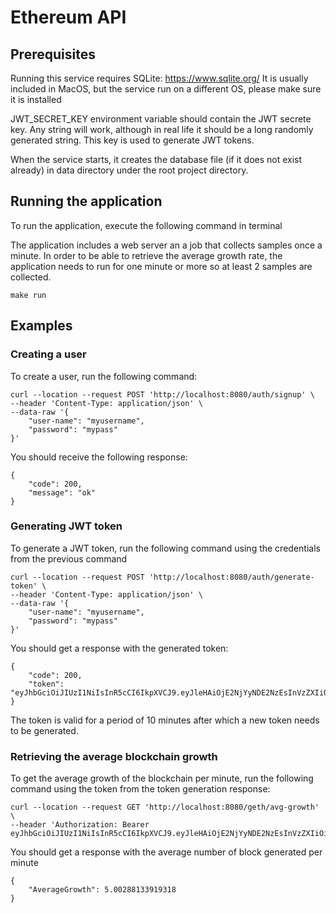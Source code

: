# Ethereum API

## Prerequisites

Running this service requires SQLite: https://www.sqlite.org/
It is usually included in MacOS, but the service run on a different OS, please make sure it is installed

JWT_SECRET_KEY environment variable should contain the JWT secrete key. Any string will work, although in real life
it should be a long randomly generated string. This key is used to generate JWT tokens.

When the service starts, it creates the database file (if it does not exist already) in data directory under the root
project directory.

## Running the application
To run the application, execute the following command in terminal

The application includes a web server an a job that collects samples once a minute. In order to be able to retrieve the
average growth rate, the application needs to run for one minute or more so at least 2 samples are collected.

```
make run
```
## Examples

### Creating a user

To create a user, run the following command:

```shell
curl --location --request POST 'http://localhost:8080/auth/signup' \
--header 'Content-Type: application/json' \
--data-raw '{
    "user-name": "myusername",
    "password": "mypass"
}'
```

You should receive the following response:

```shell
{
    "code": 200,
    "message": "ok"
}
```

### Generating JWT token

To generate a JWT token, run the following command using the credentials from the previous command

```shell
curl --location --request POST 'http://localhost:8080/auth/generate-token' \
--header 'Content-Type: application/json' \
--data-raw '{
    "user-name": "myusername",
    "password": "mypass"
}'
```

You should get a response with the generated token:

```shell
{
    "code": 200,
    "token": "eyJhbGciOiJIUzI1NiIsInR5cCI6IkpXVCJ9.eyJleHAiOjE2NjYyNDE2NzEsInVzZXIiOiJteXVzZXJuYW1lIn0.wC5Hgeg91Tlaoxgpoa4SrOKq7nIeOTAlF01KIEIQEFQ"
}
```

The token is valid for a period of 10 minutes after which a new token needs to be generated.

### Retrieving the average blockchain growth

To get the average growth of the blockchain per minute, run the following command using the token from the token generation response:

```shell
curl --location --request GET 'http://localhost:8080/geth/avg-growth' \
--header 'Authorization: Bearer eyJhbGciOiJIUzI1NiIsInR5cCI6IkpXVCJ9.eyJleHAiOjE2NjYyNDE2NzEsInVzZXIiOiJteXVzZXJuYW1lIn0.wC5Hgeg91Tlaoxgpoa4SrOKq7nIeOTAlF01KIEIQEFQ'
```

You should get a response with the average number of block generated per minute
```shell
{
    "AverageGrowth": 5.00288133919318
}
```
